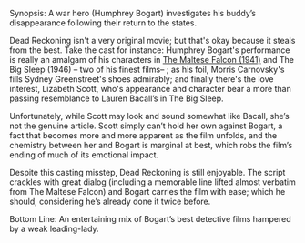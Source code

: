 Synopsis: A war hero (Humphrey Bogart) investigates his buddy’s disappearance following their return to the states.

Dead Reckoning isn't a very original movie; but that's okay because it steals from the best.  Take the cast for instance: Humphrey Bogart's performance is really an amalgam of his characters in <a href="/browse/reviews/the-maltese-falcon-1941/">The Maltese Falcon (1941)</a> and The Big Sleep (1946) – two of his finest films– ; as his foil, Morris Carnovsky's fills Sydney Greenstreet's shoes admirably; and finally there's the love interest, Lizabeth Scott, who's appearance and character bear a more than passing resemblance to Lauren Bacall’s in The Big Sleep.

Unfortunately, while Scott may look and sound somewhat like Bacall, she’s not the genuine article.  Scott simply can’t hold her own against Bogart, a fact that becomes more and more apparent as the film unfolds, and the chemistry between her and Bogart is marginal at best, which robs the film’s ending of much of its emotional impact.

Despite this casting misstep, Dead Reckoning is still enjoyable.  The script crackles with great dialog (including a memorable line lifted almost verbatim from The Maltese Falcon) and Bogart carries the film with ease; which he should, considering he’s already done it twice before.

Bottom Line: An entertaining mix of Bogart’s best detective films hampered by a weak leading-lady. 
